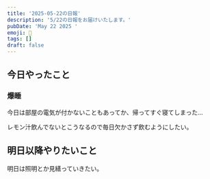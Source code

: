 ```yaml
---
title: '2025-05-22の日報'
description: '5/22の日報をお届けいたします。'
pubDate: 'May 22 2025 '
emoji: 🦊
tags: []
draft: false
---
```


## 今日やったこと

### 爆睡

今日は部屋の電気が付かないこともあってか、帰ってすぐ寝てしまった...

レモン汁飲んでないとこうなるので毎日欠かさず飲むようにしたい。

## 明日以降やりたいこと

明日は照明とか見繕っていきたい。
